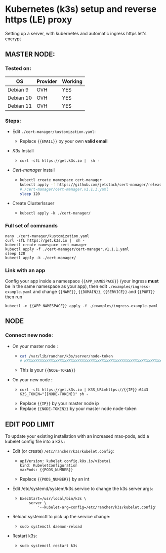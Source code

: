 # Kubernetes (k3s) setup and reverse https (LE) proxy

Setting up a server, with kubernetes and automatic ingress https let's encrypt

## MASTER NODE:

### Tested on:

  |OS|Provider|Working|
  |-|-|-|
  |Debian 9|OVH|YES|
  |Debian 10|OVH|YES|
  |Debian 11|OVH|YES|

### Steps:

  * Edit `./cert-manager/kustomization.yaml`:
     * Replace `{{EMAIL}}` by your own **valid email**

  * *K3s* Install
     * ```
       curl -sfL https://get.k3s.io |  sh -
       ```

  * *Cert-manager* install
     * ```bash
       kubectl create namespace cert-manager
       kubectl apply -f https://github.com/jetstack/cert-manager/releases/download/v1.1.1/cert-manager.yaml 
       #./cert-manager/cert-manager.v1.1.1.yaml
       sleep 120
       ```

  * Create ClusterIssuer
     * ```
       kubectl apply -k ./cert-manager/
       ```



### Full set of commands
  
  ```
  nano ./cert-manager/kustomization.yaml
  curl -sfL https://get.k3s.io |  sh -
  kubectl create namespace cert-manager
  kubectl apply -f ./cert-manager/cert-manager.v1.1.1.yaml
  sleep 120
  kubectl apply -k ./cert-manager/
  ```
  

### Link with an app

Config your app inside a namespace `{{APP_NAMESPACE}}` (your ingress **must** be in the same namespace as your app), then edit `./examples/ingress-example.yaml` and change `{{NAME}}`, `{{DOMAIN}}`, `{{SERVICE}}` and `{{PORT}}` then run

```
kubectl -n {{APP_NAMESPACE}} apply -f ./examples/ingress-example.yaml
```

## NODE


### Connect new node:

 * On your master node :
      * ```bash
        cat /var/lib/rancher/k3s/server/node-token
        # KXXXXXXXXXXXXXXXXXXXXXXXXXXXXXXXXXXXXXXXXXXXXXXXXXXXXXXXXXXXXXXXXXX::server:XXXXXXXXXXXXXXXXXXXXXXXXXXXXXXXX
        ```
      * This is your `{{NODE-TOKEN}}`
      
 * On your new node :
      * ```
        curl -sfL https://get.k3s.io | K3S_URL=https://{{IP}}:6443 K3S_TOKEN="{{NODE-TOKEN}}" sh -
        ```
      * Replace `{{IP}}` by your master node ip
      * Replace `{{NODE-TOKEN}}` by your master node node-token

## EDIT POD LIMIT


To update your existing installation with an increased max-pods, add a kubelet config file into a k3s :
 * Edit (or create) `/etc/rancher/k3s/kubelet.config`:
      * ```
        apiVersion: kubelet.config.k8s.io/v1beta1
        kind: KubeletConfiguration
        maxPods: {{PODS_NUMBER}}
        ```
      * Replace `{{PODS_NUMBER}}` by an int
      
 * Edit /etc/systemd/system/k3s.service to change the k3s server args:
      * ```
        ExecStart=/usr/local/bin/k3s \
            server \
                '--kubelet-arg=config=/etc/rancher/k3s/kubelet.config'
        ```
        
 * Reload systemctl to pick up the service change:
      * ```
        sudo systemctl daemon-reload
        ```
 * Restart k3s:
      * ```
        sudo systemctl restart k3s
        ```
